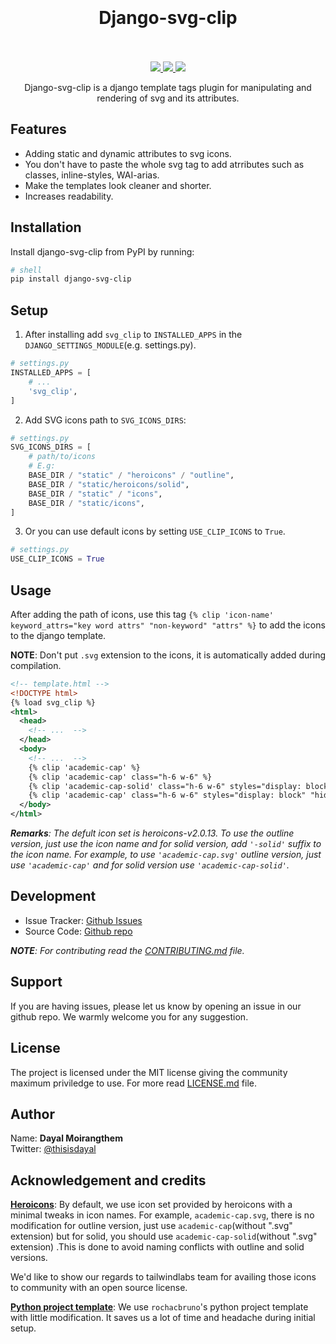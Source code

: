 <h1 align="center">
  <br>
  <br>
  Django-svg-clip
  <br>
  <br>
</h1>

<div align="center">
  <a href="https://codecov.io/gh/thisisdayal/svg-clip" >
    <img src="https://codecov.io/gh/thisisdayal/svg-clip/branch/main/graph/badge.svg?token=VPY6PPFO1I"/>
  </a>
  <a href="https://github.com/thisisdayal/svg-clip/actions/workflows/main.yml">
    <img src="https://github.com/thisisdayal/svg-clip/actions/workflows/main.yml/badge.svg"/>
  </a>
  <a href="https://github.com/thisisdayal/svg-clip/actions/workflows/release.yml">
    <img src="https://github.com/thisisdayal/svg-clip/actions/workflows/release.yml/badge.svg"/>
  </a>
</div>

<p align="center">Django-svg-clip is a django template tags plugin for manipulating and rendering of svg and its attributes.</p>

## Features

- Adding static and dynamic attributes to svg icons.
- You don't have to paste the whole svg tag to add atrributes such as classes, inline-styles, WAI-arias.
- Make the templates look cleaner and shorter.
- Increases readability.

## Installation

Install django-svg-clip from PyPI by running:

```bash
# shell
pip install django-svg-clip
```

## Setup

1. After installing add `svg_clip` to `INSTALLED_APPS` in the `DJANGO_SETTINGS_MODULE`(e.g. settings.py).

```python
# settings.py
INSTALLED_APPS = [
    # ...
    'svg_clip',
]
```

2. Add SVG icons path to `SVG_ICONS_DIRS`:

```python
# settings.py
SVG_ICONS_DIRS = [
    # path/to/icons
    # E.g:
    BASE_DIR / "static" / "heroicons" / "outline",
    BASE_DIR / "static/heroicons/solid",
    BASE_DIR / "static" / "icons",
    BASE_DIR / "static/icons",
]
```

3. Or you can use default icons by setting `USE_CLIP_ICONS` to `True`.

```python
# settings.py
USE_CLIP_ICONS = True
```

## Usage

After adding the path of icons, use this tag `{% clip 'icon-name' keyword_attrs="key word attrs" "non-keyword" "attrs" %}` to add the icons to the django template.

**NOTE**: Don't put `.svg` extension to the icons, it is automatically added during compilation.

```xml
<!-- template.html -->
<!DOCTYPE html>
{% load svg_clip %}
<html>
  <head>
    <!-- ...  -->
  </head>
  <body>
    <!-- ...  -->
    {% clip 'academic-cap' %}
    {% clip 'academic-cap' class="h-6 w-6" %}
    {% clip 'academic-cap-solid' class="h-6 w-6" styles="display: block" %}
    {% clip 'academic-cap' class="h-6 w-6" styles="display: block" "hidden" %}
  </body>
</html>
```

_**Remarks**: The defult icon set is heroicons-v2.0.13. To use the outline version, just use the icon name and for solid version, add `'-solid'` suffix to the icon name. For example, to use `'academic-cap.svg'` outline version, just use `'academic-cap'` and for solid version use `'academic-cap-solid'`._

## Development

- Issue Tracker: [Github Issues](https://github.com/thisisdayal/svg-clip/issues)
- Source Code: [Github repo](https://github.com/thisisdayal/svg-clip/)

_**NOTE**: For contributing read the [CONTRIBUTING.md](CONTRIBUTING.md) file._

## Support

If you are having issues, please let us know by opening an issue in our github repo. We warmly welcome you for any suggestion.

## License

The project is licensed under the MIT license giving the community maximum priviledge to use. For more read [LICENSE.md](LICENSE.md) file.

## Author

Name: **Dayal Moirangthem**\
Twitter: [@thisisdayal](https://twitter.com/thisisdayal)

## Acknowledgement and credits

[**Heroicons**](https://heroicons.com/): By default, we use icon set provided by heroicons with a minimal tweaks in icon names. For example, `academic-cap.svg`, there is no modification for outline version, just use `academic-cap`(without ".svg" extension) but for solid, you should use `academic-cap-solid`(without ".svg" extension) .This is done to avoid naming conflicts with outline and solid versions.

We'd like to show our regards to tailwindlabs team for availing those icons to community with an open source license.

[**Python project template**](https://github.com/rochacbruno/python-project-template/): We use `rochacbruno`'s python project template with little modification. It saves us a lot of time and headache during initial setup.
